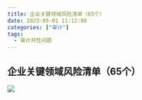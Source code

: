 ```yaml
---
title: 企业关键领域风险清单（65个）
date: 2023-05-01 11:12:00
categories: ["审计"]
tags:
  - 审计共性问题
---
```

## 企业关键领域风险清单（65个）
![](https://jsd.cdn.zzko.cn/gh/richffan/img@main/audit/企业关键领域风险清单（65个）.webp)